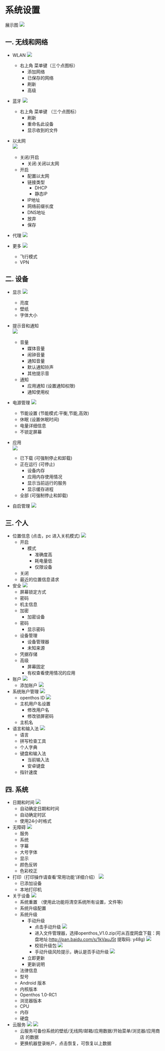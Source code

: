 # 系统设置
   
展示图
![](pic/xitongshezhi/setting_shouye.png)

## 一. 无线和网络
   - WLAN
![](pic/xitongshezhi/setting_wlanNew.png) 

      - 右上角 菜单键（三个点图标）  
         - 添加网络
         - 已保存的网络
         - 刷新
         - 高级  

   - 蓝牙
![](pic/xitongshezhi/setting_bluetoothNew.png)    
      - 右上角 菜单键 （三个点图标）
         - 刷新
         - 重命名此设备
         - 显示收到的文件
     
   - 以太网      
![](pic/xitongshezhi/setting_yitaiwang.png)        
      - 关闭/开启
         - 关闭:关闭以太网
      - 开启
         - 配置以太网
         - 链接类型
            - DHCP
            - 静态IP
         - IP地址
         - 网络前缀长度
         - DNS地址
         - 放弃
         - 保存
   - 代理
![](pic/xitongshezhi/setting_daili.png)            

   - 更多
![](pic/xitongshezhi/setting_gengduo.png)  
      - 飞行模式
      - VPN

## 二. 设备
   - 显示
![](pic/xitongshezhi/setting_xianshiNew.png)  
      - 亮度
      - 壁纸
      - 字体大小
   - 提示音和通知     
![](pic/xitongshezhi/setting_tishiyin.png)        
      - 音量
         - 媒体音量
         - 闹钟音量
         - 通知音量
         - 默认通知铃声
         - 其他提示音
      - 通知
         - 应用通知 (设置通知权限)
         - 通知使用权
   - 电源管理
![](pic/xitongshezhi/setting_dianyuanguanliNew.png)   
      - 节能设置 (节能模式:平衡,节能,高效)
      - 休眠 (设置休眠时间)
      - 电量详细信息
      - 不锁定屏幕
     
   - 应用      
![](pic/xitongshezhi/setting_yingyong.png)   
      - 已下载 (可强制停止和卸载)
      - 正在运行 (可停止)
         - 设备内存
         - 应用内存使用情况
         - 显示当前运行的服务
         - 显示缓存进程
      - 全部 (可强制停止和卸载)
   - 自启管理
![](pic/xitongshezhi/setting_ziqiguanli.png)
   
## 三. 个人
   - 位置信息 (点击，pc 进入关机模式)
![](pic/xitongshezhi/tmp_9632-settingweizhi-761094311.png)
      - 开启
         - 模式
            - 准确度高
            - 耗电量低
            - 仅限设备
      - 关闭
      - 最近的位置信息请求
   -  安全
![](pic/xitongshezhi/tmp_9632-settingsecurity2096104743.png)     
      - 屏幕锁定方式
      - 密码
      - 机主信息
      - 加密
         - 加密设备
      - 密码
         - 显示密码
      - 设备管理
         - 设备管理器
         - 未知来源
      - 凭据存储
      - 高级
         - 屏幕固定
         - 有权查看使用情况的应用
   - 账户
![](pic/xitongshezhi/tmp_9632-settingaddaccout1455351491.png)
      - 添加账户
![](pic/xitongshezhi/tmp_9632-settingaddaccout233668700.png)  
   - 系统账户管理
![](pic/xitongshezhi/tmp_9632-settingaccoutmanger944700000.png)
      - openthos ID
![](pic/xitongshezhi/tmp_18072-settingopid1490052727.png)
      - 主机用户名设置
         - 修改用户名
         - 修改锁屏密码
      - 主机名
   - 语言和输入法
![](pic/xitongshezhi/tmp_18072-settinglag233668700.png)
      - 语言
      - 拼写检查工具
      - 个人字典
      - 键盘和输入法
         - 当前输入法
         - 安卓键盘
      - 指针速度
   
## 四. 系统
   - 日期和时间
![](pic/xitongshezhi/tmp_9632-settingdate2018264212.png)
      - 自动确定日期和时间
      - 自动确定时区
      - 使用24小时格式
   - 无障碍
![](pic/xitongshezhi/tmp_9632-settingwu1431718238.png)
      - 服务
      - 系统
      - 字幕
      - 大号字体
      - 显示
      - 颜色反转
      - 色彩校正
   - 打印（打印操作请查看‘常用功能’详细介绍）
![](pic/xitongshezhi/tmp_9632-settingprint1355968946.png)
      - 已添加设备
      - 本地打印机
   - 关于设备
![](pic/xitongshezhi/setting-guanyushebeiNew.png)
      - 系统重置 （使用此功能将清空系统所有设置，文件等)
      - 系统升级配置
      - 系统升级 
         - 手动升级
            - 点击手动升级
![](pic/xitongshezhi/mupdate.png)
            - 进入文件管理器，选择openthos_V1.0.zip(可从百度网盘下载：网盘地址:http://pan.baidu.com/s/1kVauJ5t 提取码: y48g)
![](pic/xitongshezhi/mupdate1.png)
            - 校验升级包
![](pic/xitongshezhi/mupdate2.png)
            - 手动升级风险提示，确认是否手动升级
![](pic/xitongshezhi/mupdate3.png)
         - 立即更新
         - 更新说明
      - 法律信息
      - 型号
      - Android 版本
      - 内核版本
      - Openthos 1.0-RC1
      - 浏览器版本
      - CPU
      - 内存
      - 硬盘  
   - 云服务
![](pic/xitongshezhi/seafile_open.png)
![](pic/xitongshezhi/seafile_beifen.png)
      - 云服务可备份系统的壁纸/无线网/邮箱/应用数据/开始菜单/浏览器/应用商店 的数据
      - 更换机器登录帐户，点击恢复，可恢复以上数据

